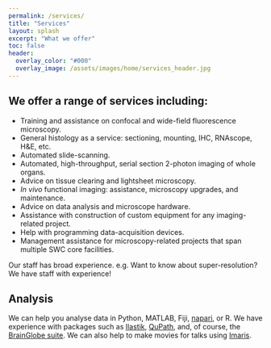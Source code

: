 ```yaml
---
permalink: /services/
title: "Services"
layout: splash
excerpt: "What we offer"
toc: false
header:
  overlay_color: "#000"
  overlay_image: /assets/images/home/services_header.jpg
---
```




## We offer a range of services including:
* Training and assistance on confocal and wide-field fluorescence microscopy.
* General histology as a service: sectioning, mounting, IHC, RNAscope, H&E, etc.
* Automated slide-scanning.
* Automated, high-throughput, serial section 2-photon imaging of whole organs.
* Advice on tissue clearing and lightsheet microscopy. 
* _In vivo_ functional imaging: assistance, microscopy upgrades, and maintenance.
* Advice on data analysis and microscope hardware.
* Assistance with construction of custom equipment for any imaging-related project.
* Help with programming data-acquisition devices. 
* Management assistance for microscopy-related projects that span multiple SWC core facilities.

Our staff has broad experience. e.g. Want to know about super-resolution? We have staff with experience!



## Analysis
We can help you analyse data in Python, MATLAB, Fiji, [napari](https://napari.org/stable/), or R.
We have experience with packages such as [Ilastik](https://www.ilastik.org/), [QuPath](https://qupath.github.io/), and, of course, the [BrainGlobe suite](brainglobe.info). 
We can also help to make movies for talks using [Imaris](https://imaris.oxinst.com). 


